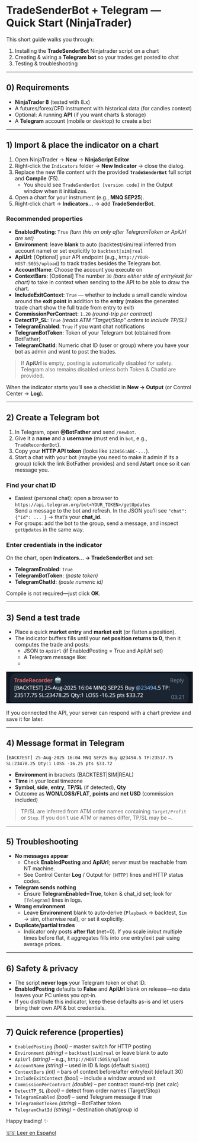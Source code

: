 # TradeSenderBot + Telegram — Quick Start (NinjaTrader)

This short guide walks you through:

1) Installing the **TradeSenderBot** Ninjatrader script on a chart  
2) Creating & wiring a **Telegram bot** so your trades get posted to chat  
3) Testing & troubleshooting

---

## 0) Requirements

- **NinjaTrader 8** (tested with 8.x)  
- A futures/forex/CFD instrument with historical data (for candles context)  
- Optional: A running **API** (if you want charts & storage)  
- A **Telegram** account (mobile or desktop) to create a bot

---

## 1) Import & place the indicator on a chart

1. Open NinjaTrader → **New** → **NinjaScript Editor**  
2. Right‑click the `Indicators` folder → **New Indicator** → close the dialog.  
3. Replace the new file content with the provided **`TradeSenderBot`** full script and **Compile** (F5).  
   - You should see `TradeSenderBot [version code]` in the Output window when it initializes.
4. Open a chart for your instrument (e.g., **MNQ SEP25**).  
5. Right‑click chart → **Indicators…** → add **TradeSenderBot**.

### Recommended properties

- **EnabledPosting**: `True` *(turn this on only after TelegramToken or ApiUrl are set)*  
- **Environment**: leave **blank** to auto (backtest/sim/real inferred from account name) or set explicitly to `backtest|sim|real`  
- **ApiUrl**: [Optional] your API endpoint (e.g., `http://YOUR-HOST:5055/upload`) to track trades besides the Telegram bot.
- **AccountName**: Choose the account you execute on 
- **ContextBars**: [Optional] The number `30` *(bars either side of entry/exit for chart)*  to take in context when sending to the API to be able to draw the chart.
- **IncludeExitContext**: `True` — whether to include a small candle window around the **exit point** in addition to the **entry** (makes the generated trade chart show the full trade from entry to exit)
- **CommissionPerContract**: `1.20` *(round-trip per contract)*  
- **DetectTP_SL**: `True` *(reads ATM “Target/Stop” orders to include TP/SL)*  
- **TelegramEnabled**: `True` if you want chat notifications  
- **TelegramBotToken**: Token of your Telegram bot (obtained from BotFather)
- **TelegramChatId**: Numeric chat ID (user or group) where you have your bot as admin and want to post the trades.

> If **ApiUrl** is empty, posting is automatically disabled for safety.  
> Telegram also remains disabled unless both Token & ChatId are provided.

When the indicator starts you’ll see a checklist in **New → Output** (or Control Center → **Log**).

---

## 2) Create a Telegram bot

1. In Telegram, open **@BotFather** and send `/newbot`.  
2. Give it a **name** and a **username** (must end in `bot`, e.g., `TradeRecorderBot`).  
3. Copy your **HTTP API token** (looks like `123456:ABC-...`).  
4. Start a chat with your bot (maybe you need to make it admin if its a group) (click the link BotFather provides) and send **/start** once so it can message you.

### Find your chat ID

- Easiest (personal chat): open a browser to  
  `https://api.telegram.org/bot<YOUR_TOKEN>/getUpdates`  
  Send a message to the bot and refresh. In the JSON you’ll see `"chat":{"id": ... }` → that’s your **chat_id**.
- For groups: add the bot to the group, send a message, and inspect `getUpdates` in the same way.

### Enter credentials in the indicator

On the chart, open **Indicators… → TradeSenderBot** and set:

- **TelegramEnabled**: `True`  
- **TelegramBotToken**: *(paste token)*  
- **TelegramChatId**: *(paste numeric id)*

Compile is not required—just click **OK**.

---

## 3) Send a test trade

- Place a quick **market entry** and **market exit** (or flatten a position).  
- The indicator buffers fills until your **net position returns to 0**, then it computes the trade and posts:
  - JSON to `ApiUrl` (if EnabledPosting = True and ApiUrl set)
  - A Telegram message like:
  - 
![Telegram Example](./tradeshot.png)

If you connected the API, your server can respond with a chart preview and save it for later.

---

## 4) Message format in Telegram

```
[BACKTEST] 25-Aug-2025 16:04 MNQ SEP25 Buy @23494.5 TP:23517.75 SL:23478.25 Qty:1 LOSS -16.25 pts $33.72
```

- **Environment** in brackets (BACKTEST|SIM|REAL)  
- **Time** in your local timezone  
- **Symbol**, **side**, **entry**, **TP/SL** (if detected), **Qty**  
- Outcome as **WON/LOSS/FLAT**, **points** and **net USD** (commission included)

> TP/SL are inferred from ATM order names containing `Target/Profit` or `Stop`. If you don’t use ATM or names differ, TP/SL may be `—`.

---

## 5) Troubleshooting

- **No messages appear**  
  - Check **EnabledPosting** and **ApiUrl**; server must be reachable from NT machine.  
  - See Control Center **Log** / Output for `[HTTP]` lines and HTTP status codes.
- **Telegram sends nothing**  
  - Ensure **TelegramEnabled=True**, token & chat_id set; look for `[Telegram]` lines in logs.  
- **Wrong environment**  
  - Leave **Environment** blank to auto‑derive (`Playback` → backtest, `Sim` → sim, otherwise real), or set it explicitly.
- **Duplicate/partial trades**  
  - Indicator only posts **after flat** (net=0). If you scale in/out multiple times before flat, it aggregates fills into one entry/exit pair using average prices.

---

## 6) Safety & privacy

- The script **never logs** your Telegram token or chat ID.  
- **EnabledPosting** defaults to **False** and **ApiUrl** blank on release—no data leaves your PC unless you opt‑in.  
- If you distribute this indicator, keep these defaults as-is and let users bring their own API & bot credentials.

---

## 7) Quick reference (properties)

- `EnabledPosting` *(bool)* – master switch for HTTP posting  
- `Environment` *(string)* – `backtest|sim|real` or leave blank to auto  
- `ApiUrl` *(string)* – e.g., `http://HOST:5055/upload`  
- `AccountName` *(string)* – used in ID & logs (default `Sim101`)  
- `ContextBars` *(int)* – bars of context before/after entry/exit (default 30)  
- `IncludeExitContext` *(bool)* – include a window around exit  
- `CommissionPerContract` *(double)* – per contract round-trip (net calc)  
- `DetectTP_SL` *(bool)* – detect from order names (Target/Stop)  
- `TelegramEnabled` *(bool)* – send Telegram message if true  
- `TelegramBotToken` *(string)* – BotFather token  
- `TelegramChatId` *(string)* – destination chat/group id

Happy trading! ✨

[🇪🇸 Leer en Español](./README.es.md)